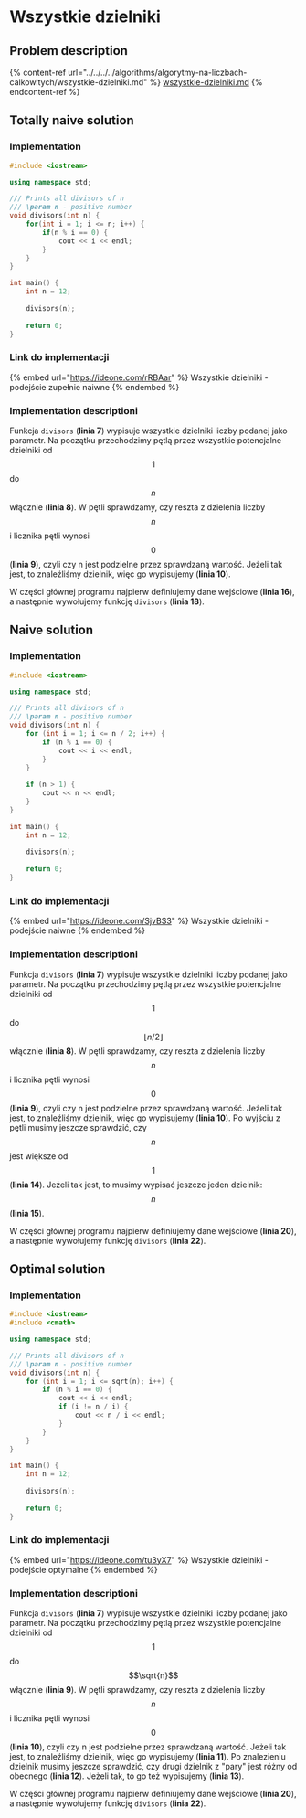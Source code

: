 # Wszystkie dzielniki

## Problem description

{% content-ref url="../../../../algorithms/algorytmy-na-liczbach-calkowitych/wszystkie-dzielniki.md" %}
[wszystkie-dzielniki.md](../../../../algorithms/algorytmy-na-liczbach-calkowitych/wszystkie-dzielniki.md)
{% endcontent-ref %}

## Totally naive solution

### Implementation

```cpp
#include <iostream>

using namespace std;

/// Prints all divisors of n
/// \param n - positive number
void divisors(int n) {
	for(int i = 1; i <= n; i++) {
		if(n % i == 0) {
			cout << i << endl;
		}
	}
}

int main() {
	int n = 12;
	
	divisors(n);
	
	return 0;
}
```

### Link do implementacji

{% embed url="https://ideone.com/rRBAar" %}
Wszystkie dzielniki - podejście zupełnie naiwne
{% endembed %}

### Implementation descriptioni

Funkcja `divisors` (**linia 7**) wypisuje wszystkie dzielniki liczby podanej jako parametr. Na początku przechodzimy pętlą przez wszystkie potencjalne dzielniki od $$1$$ do $$n$$ włącznie (**linia 8**). W pętli sprawdzamy, czy reszta z dzielenia liczby $$n$$ i licznika pętli wynosi $$0$$ (**linia 9**), czyli czy n jest podzielne przez sprawdzaną wartość. Jeżeli tak jest, to znaleźliśmy dzielnik, więc go wypisujemy (**linia 10**).

W części głównej programu najpierw definiujemy dane wejściowe (**linia 16**), a następnie wywołujemy funkcję `divisors` (**linia 18**).

## Naive solution

### Implementation

```cpp
#include <iostream>

using namespace std;

/// Prints all divisors of n
/// \param n - positive number
void divisors(int n) {
	for (int i = 1; i <= n / 2; i++) {
		if (n % i == 0) {
			cout << i << endl;
		}
	}
	
	if (n > 1) {
		cout << n << endl;
	}
}

int main() {
	int n = 12;
	
	divisors(n);
	
	return 0;
}
```

### Link do implementacji

{% embed url="https://ideone.com/SjvBS3" %}
Wszystkie dzielniki - podejście naiwne
{% endembed %}

### Implementation descriptioni

Funkcja `divisors` (**linia 7**) wypisuje wszystkie dzielniki liczby podanej jako parametr. Na początku przechodzimy pętlą przez wszystkie potencjalne dzielniki od $$1$$ do $$\lfloor n/2\rfloor$$ włącznie (**linia 8**). W pętli sprawdzamy, czy reszta z dzielenia liczby $$n$$ i licznika pętli wynosi $$0$$ (**linia 9**), czyli czy n jest podzielne przez sprawdzaną wartość. Jeżeli tak jest, to znaleźliśmy dzielnik, więc go wypisujemy (**linia 10**). Po wyjściu z pętli musimy jeszcze sprawdzić, czy $$n$$ jest większe od $$1$$ (**linia 14**). Jeżeli tak jest, to musimy wypisać jeszcze jeden dzielnik: $$n$$ (**linia 15**).

W części głównej programu najpierw definiujemy dane wejściowe (**linia 20**), a następnie wywołujemy funkcję `divisors` (**linia 22**).

## Optimal solution

### Implementation

```cpp
#include <iostream>
#include <cmath>

using namespace std;

/// Prints all divisors of n
/// \param n - positive number
void divisors(int n) {
	for (int i = 1; i <= sqrt(n); i++) {
		if (n % i == 0) {
			cout << i << endl;
			if (i != n / i) {
				cout << n / i << endl;
			}
		}
	}
}

int main() {
	int n = 12;
	
	divisors(n);
	
	return 0;
}
```

### Link do implementacji

{% embed url="https://ideone.com/tu3yX7" %}
Wszystkie dzielniki - podejście optymalne
{% endembed %}

### Implementation descriptioni

Funkcja `divisors` (**linia 7**) wypisuje wszystkie dzielniki liczby podanej jako parametr. Na początku przechodzimy pętlą przez wszystkie potencjalne dzielniki od $$1$$ do $$\sqrt{n}$$ włącznie (**linia 9**). W pętli sprawdzamy, czy reszta z dzielenia liczby $$n$$ i licznika pętli wynosi $$0$$ (**linia 10**), czyli czy n jest podzielne przez sprawdzaną wartość. Jeżeli tak jest, to znaleźliśmy dzielnik, więc go wypisujemy (**linia 11**). Po znalezieniu dzielnik musimy jeszcze sprawdzić, czy drugi dzielnik z "pary" jest różny od obecnego (**linia 12**). Jeżeli tak, to go też wypisujemy (**linia 13**).

W części głównej programu najpierw definiujemy dane wejściowe (**linia 20**), a następnie wywołujemy funkcję `divisors` (**linia 22**).
